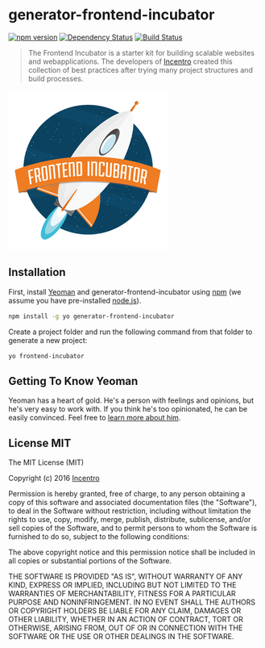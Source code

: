 # generator-frontend-incubator 
[![npm version](https://badge.fury.io/js/generator-frontend-incubator.svg)](https://badge.fury.io/js/generator-frontend-incubator) [![Dependency Status](https://david-dm.org/incentro/generator-frontend-incubator.svg)](https://david-dm.org/incentro/generator-frontend-incubator) [![Build Status](https://travis-ci.org/incentro/generator-frontend-incubator.svg?branch=master)](https://travis-ci.org/incentro/generator-frontend-incubator)

> The Frontend Incubator is a starter kit for building scalable websites and webapplications. The developers of [Incentro](http://incentro.com) created this collection of best practices after trying many project structures and build processes.
 
![Frontend Incubator](./logo.png)

## Installation

First, install [Yeoman](http://yeoman.io) and generator-frontend-incubator using [npm](https://www.npmjs.com/) (we assume you have pre-installed [node.js](https://nodejs.org/)).

```bash
npm install -g yo generator-frontend-incubator
```

Create a project folder and run the following command from that folder to generate a new project:

```bash
yo frontend-incubator
```

## Getting To Know Yeoman

Yeoman has a heart of gold. He&#39;s a person with feelings and opinions, but he&#39;s very easy to work with. If you think he&#39;s too opinionated, he can be easily convinced. Feel free to [learn more about him](http://yeoman.io/).

## License MIT

The MIT License (MIT)

Copyright (c) 2016 [Incentro](http://www.incentro.com)

Permission is hereby granted, free of charge, to any person obtaining a copy of this software and associated documentation files (the "Software"), to deal in the Software without restriction, including without limitation the rights to use, copy, modify, merge, publish, distribute, sublicense, and/or sell copies of the Software, and to permit persons to whom the Software is furnished to do so, subject to the following conditions:

The above copyright notice and this permission notice shall be included in all copies or substantial portions of the Software.

THE SOFTWARE IS PROVIDED "AS IS", WITHOUT WARRANTY OF ANY KIND, EXPRESS OR IMPLIED, INCLUDING BUT NOT LIMITED TO THE WARRANTIES OF MERCHANTABILITY, FITNESS FOR A PARTICULAR PURPOSE AND NONINFRINGEMENT. IN NO EVENT SHALL THE AUTHORS OR COPYRIGHT HOLDERS BE LIABLE FOR ANY CLAIM, DAMAGES OR OTHER LIABILITY, WHETHER IN AN ACTION OF CONTRACT, TORT OR OTHERWISE, ARISING FROM, OUT OF OR IN CONNECTION WITH THE SOFTWARE OR THE USE OR OTHER DEALINGS IN THE SOFTWARE.
